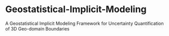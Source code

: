 # Geostatistical-Implicit-Modeling
A Geostatistical Implicit Modeling Framework for Uncertainty Quantification of 3D Geo-domain Boundaries
